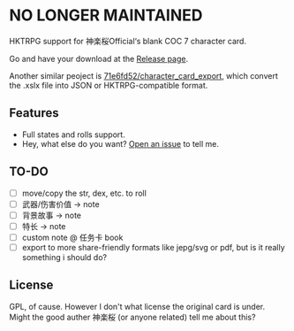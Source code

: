# NO LONGER MAINTAINED

HKTRPG support for 神楽桜Official‘s blank COC 7 character card.

Go and have your download at the [Release page](https://github.com/criphc/HKTRPG-for-COC7CY/releases). 

Another similar peoject is [71e6fd52/character_card_export](https://github.com/71e6fd52/character_card_export), which convert the .xslx file into JSON or HKTRPG-compatible format. 

## Features
- Full states and rolls support. 
- Hey, what else do you want? [Open an issue](https://github.com/criphc/HKTRPG-for-COC7CY/issues/new) to tell me. 

## TO-DO
- [ ] move/copy the str, dex, etc. to roll
- [ ] 武器/伤害价值 -> note
- [ ] 背景故事 -> note
- [ ] 特长 -> note
- [ ] custom note @ 任务卡 book
- [ ] export to more share-friendly formats like jepg/svg or pdf, but is it really something i should do?

## License
GPL, of cause. However I don't what license the original card is under. Might the good auther 神楽桜 (or anyone related) tell me about this? 
